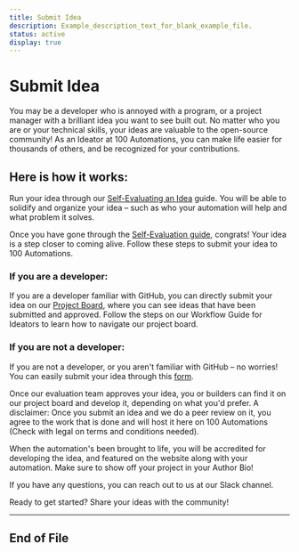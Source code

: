 ```yaml
---
title: Submit Idea
description: Example_description_text_for_blank_example_file.
status: active
display: true
---
```


# Submit Idea

You may be a developer who is annoyed with a program, or a project manager with a brilliant idea you want to see built out. No matter who you are or your technical skills, your ideas are valuable to the open-source community! As an Ideator at 100 Automations, you can make life easier for thousands of others, and be recognized for your contributions.

## Here is how it works:
Run your idea through our [Self-Evaluating an Idea](https://github.com/100Automations/Website/blob/gh-pages/_guides/self-evaluating-new-automation-idea.md) guide. You will be able to solidify and organize your idea – such as who your automation will help and what problem it solves.

Once you have gone through the [Self-Evaluation guide](https://github.com/100Automations/Website/blob/gh-pages/_guides/self-evaluating-new-automation-idea.md), congrats! Your idea is a step closer to coming alive.
Follow these steps to submit your idea to 100 Automations.

### If you are a developer:
If you are a developer familiar with GitHub, you can directly submit your idea on our [Project Board](https://github.com/100Automations/futureautomations/projects/1#column-9876971), where you can see ideas that have been submitted and approved. Follow the steps on our Workflow Guide for Ideators to learn how to navigate our project board.

### If you are not a developer:
If you are not a developer, or you aren't familiar with GitHub – no worries! You can easily submit your idea through this [form](https://forms.gle/u4mRKgEZ8yDEbCMw9).

Once our evaluation team approves your idea, you or builders can find it on our project board and develop it, depending on what you'd prefer. A disclaimer: Once you submit an idea and we do a peer review on it, you agree to the work that is done and will host it here on 100 Automations (Check with legal on terms and conditions needed).

When the automation's been brought to life, you will be accredited for developing the idea, and featured on the website along with your automation. Make sure to show off your project in your Author Bio!

If you have any questions, you can reach out to us at our Slack channel.

Ready to get started?
Share your ideas with the community!

---
## End of File
